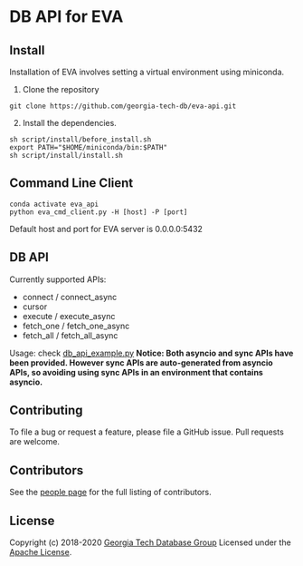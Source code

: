# DB API for EVA

## Install

Installation of EVA involves setting a virtual environment using miniconda.

1. Clone the repository
```shell
git clone https://github.com/georgia-tech-db/eva-api.git
```

2. Install the dependencies.
```shell
sh script/install/before_install.sh
export PATH="$HOME/miniconda/bin:$PATH"
sh script/install/install.sh
```

## Command Line Client

```shell
conda activate eva_api
python eva_cmd_client.py -H [host] -P [port]
```
Default host and port for EVA server is 0.0.0.0:5432

## DB API
Currently supported APIs:
- connect / connect_async
- cursor
- execute / execute_async
- fetch_one / fetch_one_async
- fetch_all / fetch_all_async

Usage: check [db_api_example.py](dp_api_example.py)
**Notice: Both asyncio and sync APIs have been provided. However sync APIs are auto-generated from asyncio APIs,
so avoiding using sync APIs in an environment that contains asyncio.**

## Contributing

To file a bug or request a feature, please file a GitHub issue. Pull requests are welcome.

## Contributors

See the [people page](https://github.com/georgia-tech-db/eva/graphs/contributors) for the full listing of contributors.

## License
Copyright (c) 2018-2020 [Georgia Tech Database Group](http://db.cc.gatech.edu/)
Licensed under the [Apache License](LICENSE).

